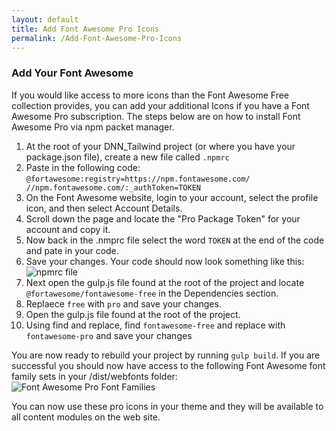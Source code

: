 ```yaml
---
layout: default
title: Add Font Awesome Pro Icons
permalink: /Add-Font-Awesome-Pro-Icons
---
```


### Add Your Font Awesome 

If you would like access to more icons than the Font Awesome Free collection provides, you can add your additional Icons if you have a Font Awesome Pro subscription.  The steps below are on how to install Font Awesome Pro via npm packet manager.

1. At the root of your DNN_Tailwind project (or where you have your package.json file), create a new file called `.npmrc`
2. Paste in the following code: `@fortawesome:registry=https://npm.fontawesome.com/ //npm.fontawesome.com/:_authToken=TOKEN` 
3. On the Font Awesome website, login to your account, select the profile icon, and then select Account Details.
4. Scroll down the page and locate the "Pro Package Token" for your account and copy it.
5. Now back in the .nmprc file select the word `TOKEN` at the end of the code and pate in your code.
6. Save your changes.  Your code should now look something like this: <br />
    <img src="../assets/images/npmrc_file.png" alt="npmrc file" />
7. Next open the gulp.js file found at the root of the project and locate `@fortawesome/fontawesome-free` in the Dependencies section.
8. Replaece `free` with `pro` and save your changes.
9. Open the gulp.js file found at the root of the project.
10. Using find and replace, find `fontawesome-free` and replace with `fontawesome-pro` and save your changes

You are now ready to rebuild your project by running `gulp build`.  If you are successful you should now have access to the following Font Awesome font family sets in your /dist/webfonts folder: <br>
    <img src="../assets/images/FA_Webfonts.png" alt="Font Awesome Pro Font Families" />

You can now use these pro icons in your theme and they will be available to all content modules on the web site.
